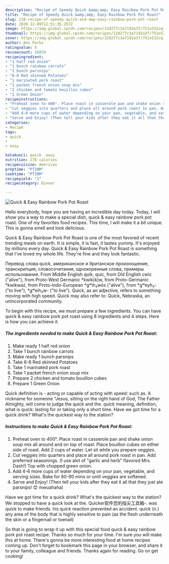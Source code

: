 ```yaml
---
description: "Recipe of Speedy Quick &amp;amp; Easy Rainbow Pork Pot Roast"
title: "Recipe of Speedy Quick &amp;amp; Easy Rainbow Pork Pot Roast"
slug: 118-recipe-of-speedy-quick-and-amp-easy-rainbow-pork-pot-roast
date: 2020-12-09T12:51:35.257Z
image: https://img-global.cpcdn.com/recipes/12d277c3a7192a3f/751x532cq70/quick-easy-rainbow-pork-pot-roast-recipe-main-photo.jpg
thumbnail: https://img-global.cpcdn.com/recipes/12d277c3a7192a3f/751x532cq70/quick-easy-rainbow-pork-pot-roast-recipe-main-photo.jpg
cover: https://img-global.cpcdn.com/recipes/12d277c3a7192a3f/751x532cq70/quick-easy-rainbow-pork-pot-roast-recipe-main-photo.jpg
author: Ann Parks
ratingvalue: 5
reviewcount: 16859
recipeingredient:
- "1 half red onion"
- "1 bunch rainbow carrots"
- "1 bunch parsnips"
- "6-8 Red skinned Potatoes"
- "1 marinated pork roast"
- "1 packet french onion soup mix"
- "2 chicken and tomato bouillon cubes"
- "1 Green Onion"
recipeinstructions:
- "Preheat oven to 400°. Place roast in casserole pan and shake onion soup mix all around and on top of roast. Place bouillon cubes on either side of roast. Add 2 cups of water. Let sit while you prepare veggies."
- "Cut veggies into quarters and place all around pork roast in pan. Add preferred seasonings. (I use alot of &#34;garlic and herb&#34; flavored Mrs. Dash!) Top with chopped green onion."
- "Add 4-6 more cups of water depending on your pan, vegetable, and serving sizes. Bake for 60-90 mins or until veggies are softened."
- "Serve and Enjoy! (Then tell your kids after they eat it all that they just ate parsnips! 😊 mwuahaha)"
categories:
- Recipe
tags:
- quick
- 
- easy

katakunci: quick  easy 
nutrition: 278 calories
recipecuisine: American
preptime: "PT20M"
cooktime: "PT39M"
recipeyield: "1"
recipecategory: Dinner

---
```



![Quick &amp; Easy Rainbow Pork Pot Roast](https://img-global.cpcdn.com/recipes/12d277c3a7192a3f/751x532cq70/quick-easy-rainbow-pork-pot-roast-recipe-main-photo.jpg)

Hello everybody, hope you are having an incredible day today. Today, I will show you a way to make a special dish, quick &amp; easy rainbow pork pot roast. One of my favorites food recipes. This time, I will make it a bit unique. This is gonna smell and look delicious.

Quick &amp; Easy Rainbow Pork Pot Roast is one of the most favored of recent trending meals on earth. It is simple, it is fast, it tastes yummy. It's enjoyed by millions every day. Quick &amp; Easy Rainbow Pork Pot Roast is something that I've loved my whole life. They're fine and they look fantastic.

Перевод слова quick, американское и британское произношение, транскрипция, словосочетания, однокоренные слова, примеры использования. From Middle English quik, quic, from Old English cwic (&#34;alive&#34;), from Proto-West Germanic *kwik(k)w, from Proto-Germanic *kwikwaz, from Proto-Indo-European *gʷih₃wós (&#34;alive&#34;), from *gʷeyh₃- (&#34;to live&#34;), *gʷeih₃w- (&#34;to live&#34;). Quick, as an adjective, refers to something moving with high speed. Quick may also refer to: Quick, Nebraska, an unincorporated community.


To begin with this recipe, we must prepare a few ingredients. You can have quick &amp; easy rainbow pork pot roast using 8 ingredients and 4 steps. Here is how you can achieve it.

<!--inarticleads1-->

##### The ingredients needed to make Quick &amp; Easy Rainbow Pork Pot Roast:

1. Make ready 1 half red onion
1. Take 1 bunch rainbow carrots
1. Make ready 1 bunch parsnips
1. Take 6-8 Red skinned Potatoes
1. Take 1 marinated pork roast
1. Take 1 packet french onion soup mix
1. Prepare 2 chicken and tomato bouillon cubes
1. Prepare 1 Green Onion


Quick definition is - acting or capable of acting with speed: such as. A nickname for someone &#34;Jesus, sitting on the right hand of God, The Father Almighty, will come to judge the quick and the. quick meaning, definition, what is quick: lasting for or taking only a short time. Have we got time for a quick drink? What&#39;s the quickest way to the station? 

<!--inarticleads2-->

##### Instructions to make Quick &amp; Easy Rainbow Pork Pot Roast:

1. Preheat oven to 400°. Place roast in casserole pan and shake onion soup mix all around and on top of roast. Place bouillon cubes on either side of roast. Add 2 cups of water. Let sit while you prepare veggies.
1. Cut veggies into quarters and place all around pork roast in pan. Add preferred seasonings. (I use alot of &#34;garlic and herb&#34; flavored Mrs. Dash!) Top with chopped green onion.
1. Add 4-6 more cups of water depending on your pan, vegetable, and serving sizes. Bake for 60-90 mins or until veggies are softened.
1. Serve and Enjoy! (Then tell your kids after they eat it all that they just ate parsnips! 😊 mwuahaha)


Have we got time for a quick drink? What&#39;s the quickest way to the station? We stopped to have a quick look at the. Quicker软件您的指尖工具箱-. was quick to make friends. his quick reaction prevented an accident. quick (n.) any area of the body that is highly sensitive to pain (as the flesh underneath the skin or a fingernail or toenail) 

So that is going to wrap it up with this special food quick &amp; easy rainbow pork pot roast recipe. Thanks so much for your time. I'm sure you will make this at home. There's gonna be more interesting food at home recipes coming up. Don't forget to bookmark this page in your browser, and share it to your family, colleague and friends. Thanks again for reading. Go on get cooking!
